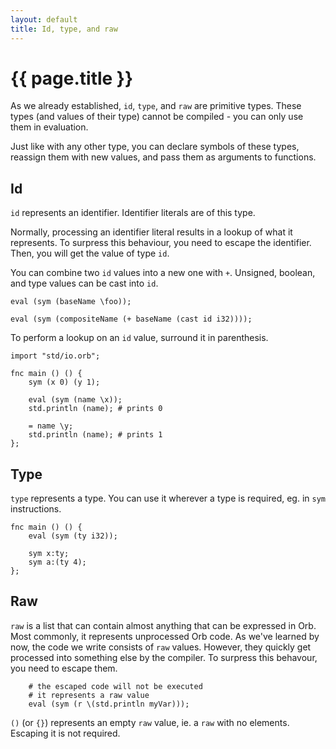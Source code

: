 ```yaml
---
layout: default
title: Id, type, and raw
---
```

# {{ page.title }}

As we already established, `id`, `type`, and `raw` are primitive types. These types (and values of their type) cannot be compiled - you can only use them in evaluation.

Just like with any other type, you can declare symbols of these types, reassign them with new values, and pass them as arguments to functions.

## Id

`id` represents an identifier. Identifier literals are of this type.

Normally, processing an identifier literal results in a lookup of what it represents. To surpress this behaviour, you need to escape the identifier. Then, you will get the value of type `id`.

You can combine two `id` values into a new one with `+`. Unsigned, boolean, and type values can be cast into `id`.

```
eval (sym (baseName \foo));

eval (sym (compositeName (+ baseName (cast id i32))));
```

To perform a lookup on an `id` value, surround it in parenthesis.

```
import "std/io.orb";

fnc main () () {
    sym (x 0) (y 1);

    eval (sym (name \x));
    std.println (name); # prints 0

    = name \y;
    std.println (name); # prints 1
};
```

## Type

`type` represents a type. You can use it wherever a type is required, eg. in `sym` instructions.

```
fnc main () () {
    eval (sym (ty i32));

    sym x:ty;
    sym a:(ty 4);
};
```

## Raw

`raw` is a list that can contain almost anything that can be expressed in Orb. Most commonly, it represents unprocessed Orb code. As we've learned by now, the code we write consists of `raw` values. However, they quickly get processed into something else by the compiler. To surpress this behavour, you need to escape them.

```
    # the escaped code will not be executed
    # it represents a raw value
    eval (sym (r \(std.println myVar)));
```

`()` (or `{}`) represents an empty `raw` value, ie. a `raw` with no elements. Escaping it is not required.